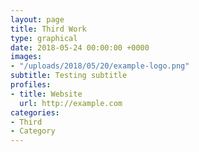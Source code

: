 ```yaml
---
layout: page
title: Third Work
type: graphical
date: 2018-05-24 00:00:00 +0000
images:
- "/uploads/2018/05/20/example-logo.png"
subtitle: Testing subtitle
profiles:
- title: Website
  url: http://example.com
categories:
- Third
- Category
---
```

